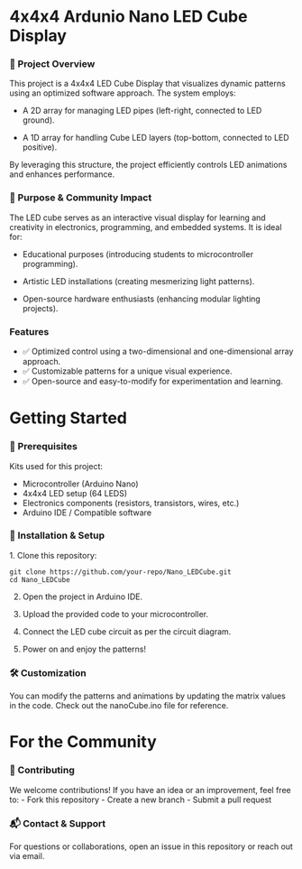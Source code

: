 # 4x4x4 Ardunio Nano LED Cube Display

<h3> 📌 Project Overview</h3> 
This project is a 4x4x4 LED Cube Display that visualizes dynamic patterns using an optimized software approach. The system employs:

- A 2D array for managing LED pipes (left-right, connected to LED ground).

- A 1D array for handling Cube LED layers (top-bottom, connected to LED positive).

By leveraging this structure, the project efficiently controls LED animations and enhances performance.

<h3> 🎯 Purpose & Community Impact </h3>
The LED cube serves as an interactive visual display for learning and creativity in electronics, programming, and embedded systems. It is ideal for:

- Educational purposes (introducing students to microcontroller programming).

- Artistic LED installations (creating mesmerizing light patterns).

- Open-source hardware enthusiasts (enhancing modular lighting projects).

<h3> Features </h3>

- ✅ Optimized control using a two-dimensional and one-dimensional array approach.
- ✅ Customizable patterns for a unique visual experience.
- ✅ Open-source and easy-to-modify for experimentation and learning.

# Getting Started
<h3>📜 Prerequisites </h3>
Kits used for this project:

- Microcontroller (Arduino Nano)
- 4x4x4 LED setup (64 LEDS)
- Electronics components (resistors, transistors, wires, etc.)
- Arduino IDE / Compatible software

<h3>🔌 Installation & Setup </h3>
1. Clone this repository:

    git clone https://github.com/your-repo/Nano_LEDCube.git
    cd Nano_LEDCube
2. Open the project in Arduino IDE.

3. Upload the provided code to your microcontroller.

4. Connect the LED cube circuit as per the circuit diagram.

5. Power on and enjoy the patterns!

<h3> 🛠 Customization </h3>
You can modify the patterns and animations by updating the matrix values in the code. Check out the nanoCube.ino file for reference.

# For the Community
<h3> 🤝 Contributing </h3>
We welcome contributions! If you have an idea or an improvement, feel free to:
- Fork this repository
- Create a new branch
- Submit a pull request

<h3>📬 Contact & Support</h3>
For questions or collaborations, open an issue in this repository or reach out via email.
